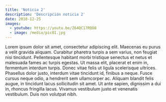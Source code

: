 ```yaml
---
title: 'Noticia 2'
description: 'Descripción noticia 2'
date: 2018-12-25
images:
  - youtube: https://youtu.be/Z64QC17RQO8
  - image: /media/pic01.jpg
---
```


Lorem ipsum dolor sit amet, consectetur adipiscing elit. Maecenas eu purus a velit gravida aliquam. Curabitur pharetra turpis a sem varius, non feugiat nisi tincidunt. Pellentesque habitant morbi tristique senectus et netus et malesuada fames ac turpis egestas. Ut massa elit, placerat et enim in, fermentum interdum turpis. Donec vitae felis ut ligula scelerisque ultrices. Phasellus dolor justo, interdum vitae tincidunt id, finibus a neque. Fusce cursus neque odio, a hendrerit sem ullamcorper ac. Aliquam blandit felis augue, in tincidunt lacus sollicitudin sit amet. Ut ante sapien, dignissim a dui in, rhoncus fringilla lacus. Vivamus vestibulum justo et venenatis vestibulum. Duis non volutpat nibh.